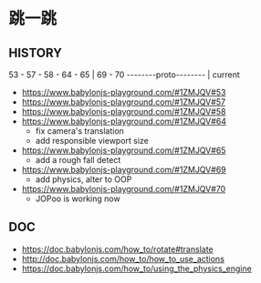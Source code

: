 # 跳一跳

## HISTORY

53 - 57 - 58 - 64 - 65 | 69 - 70
 --------proto-------- | current

- https://www.babylonjs-playground.com/#1ZMJQV#53
- https://www.babylonjs-playground.com/#1ZMJQV#57
- https://www.babylonjs-playground.com/#1ZMJQV#58
- https://www.babylonjs-playground.com/#1ZMJQV#64
  - fix camera's translation
  - add responsible viewport size
- https://www.babylonjs-playground.com/#1ZMJQV#65
  - add a rough fall detect
- https://www.babylonjs-playground.com/#1ZMJQV#69
  - add physics, alter to OOP
- https://www.babylonjs-playground.com/#1ZMJQV#70
  - JOPoo is working now

## DOC

- https://doc.babylonjs.com/how_to/rotate#translate
- http://doc.babylonjs.com/how_to/how_to_use_actions
- https://doc.babylonjs.com/how_to/using_the_physics_engine
